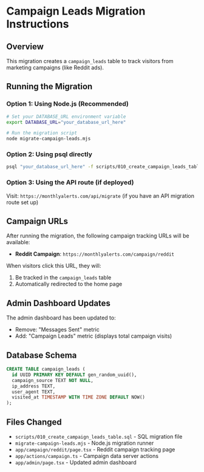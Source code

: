 # Campaign Leads Migration Instructions

## Overview
This migration creates a `campaign_leads` table to track visitors from marketing campaigns (like Reddit ads).

## Running the Migration

### Option 1: Using Node.js (Recommended)
```bash
# Set your DATABASE_URL environment variable
export DATABASE_URL="your_database_url_here"

# Run the migration script
node migrate-campaign-leads.mjs
```

### Option 2: Using psql directly
```bash
psql "your_database_url_here" -f scripts/010_create_campaign_leads_table.sql
```

### Option 3: Using the API route (if deployed)
Visit: `https://monthlyalerts.com/api/migrate` (if you have an API migration route set up)

## Campaign URLs

After running the migration, the following campaign tracking URLs will be available:

- **Reddit Campaign**: `https://monthlyalerts.com/campaign/reddit`

When visitors click this URL, they will:
1. Be tracked in the `campaign_leads` table
2. Automatically redirected to the home page

## Admin Dashboard Updates

The admin dashboard has been updated to:
- Remove: "Messages Sent" metric
- Add: "Campaign Leads" metric (displays total campaign visits)

## Database Schema

```sql
CREATE TABLE campaign_leads (
  id UUID PRIMARY KEY DEFAULT gen_random_uuid(),
  campaign_source TEXT NOT NULL,
  ip_address TEXT,
  user_agent TEXT,
  visited_at TIMESTAMP WITH TIME ZONE DEFAULT NOW()
);
```

## Files Changed

- `scripts/010_create_campaign_leads_table.sql` - SQL migration file
- `migrate-campaign-leads.mjs` - Node.js migration runner
- `app/campaign/reddit/page.tsx` - Reddit campaign tracking page
- `app/actions/campaign.ts` - Campaign data server actions
- `app/admin/page.tsx` - Updated admin dashboard

